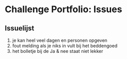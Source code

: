 # Challenge Portfolio: Issues

## Issuelijst

1. je kan heel veel dagen en personen opgeven
2. fout melding als je niks in vult bij het beddengoed
3. het bolletje bij de Ja & nee staat niet lekker